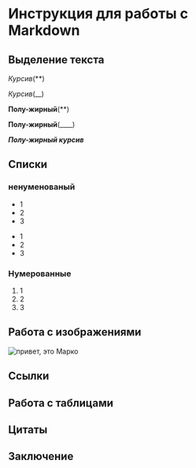 # Инструкция для работы с Markdown

## Выделение текста

*Курсив*(**)

_Курсив_(__)

**Полу-жирный**(**)

__Полу-жирный__(____)

*__Полу-жирный курсив__*

## Списки

### ненуменованый

+ 1
+ 2
+ 3
* 1
* 2
* 3

### Нумерованные

1. 1
2. 2
3. 3

## Работа с изображениями

![привет, это Марко](a_person_draws_in_an_open_space_and_a_computer_i.jpg)

## Ссылки

## Работа с таблицами

## Цитаты

## Заключение